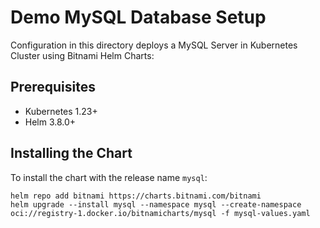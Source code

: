 # Demo MySQL Database Setup

Configuration in this directory deploys a MySQL Server in Kubernetes Cluster using Bitnami Helm Charts:

## Prerequisites

- Kubernetes 1.23+
- Helm 3.8.0+

## Installing the Chart

To install the chart with the release name `mysql`:

```console
helm repo add bitnami https://charts.bitnami.com/bitnami
helm upgrade --install mysql --namespace mysql --create-namespace oci://registry-1.docker.io/bitnamicharts/mysql -f mysql-values.yaml
```